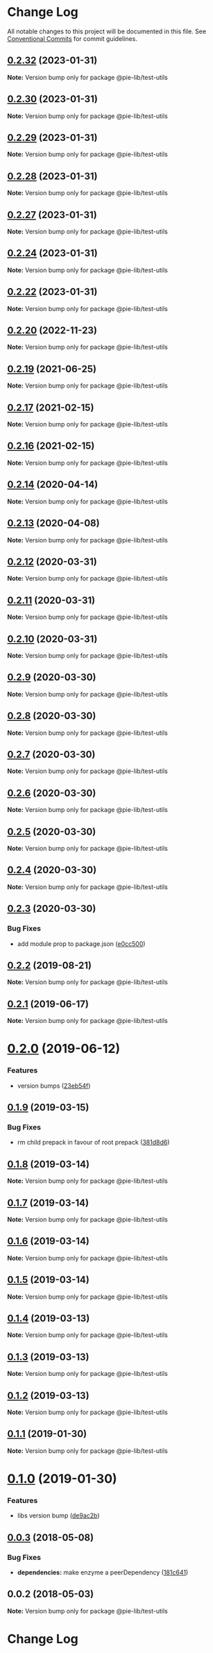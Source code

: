 # Change Log

All notable changes to this project will be documented in this file.
See [Conventional Commits](https://conventionalcommits.org) for commit guidelines.

## [0.2.32](https://github.com/pie-framework/pie-lib/compare/@pie-lib/test-utils@0.2.30...@pie-lib/test-utils@0.2.32) (2023-01-31)

**Note:** Version bump only for package @pie-lib/test-utils





## [0.2.30](https://github.com/pie-framework/pie-lib/compare/@pie-lib/test-utils@0.2.29...@pie-lib/test-utils@0.2.30) (2023-01-31)

**Note:** Version bump only for package @pie-lib/test-utils





## [0.2.29](https://github.com/pie-framework/pie-lib/compare/@pie-lib/test-utils@0.2.28...@pie-lib/test-utils@0.2.29) (2023-01-31)

**Note:** Version bump only for package @pie-lib/test-utils





## [0.2.28](https://github.com/pie-framework/pie-lib/compare/@pie-lib/test-utils@0.2.27...@pie-lib/test-utils@0.2.28) (2023-01-31)

**Note:** Version bump only for package @pie-lib/test-utils





## [0.2.27](https://github.com/pie-framework/pie-lib/compare/@pie-lib/test-utils@0.2.24...@pie-lib/test-utils@0.2.27) (2023-01-31)

**Note:** Version bump only for package @pie-lib/test-utils





## [0.2.24](https://github.com/pie-framework/pie-lib/compare/@pie-lib/test-utils@0.2.22...@pie-lib/test-utils@0.2.24) (2023-01-31)

**Note:** Version bump only for package @pie-lib/test-utils





## [0.2.22](https://github.com/pie-framework/pie-lib/compare/@pie-lib/test-utils@0.2.20...@pie-lib/test-utils@0.2.22) (2023-01-31)

**Note:** Version bump only for package @pie-lib/test-utils





## [0.2.20](https://github.com/pie-framework/pie-lib/compare/@pie-lib/test-utils@0.2.19...@pie-lib/test-utils@0.2.20) (2022-11-23)

**Note:** Version bump only for package @pie-lib/test-utils





## [0.2.19](https://github.com/pie-framework/pie-lib/compare/@pie-lib/test-utils@0.2.17...@pie-lib/test-utils@0.2.19) (2021-06-25)

**Note:** Version bump only for package @pie-lib/test-utils

## [0.2.17](https://github.com/pie-framework/pie-lib/compare/@pie-lib/test-utils@0.2.16...@pie-lib/test-utils@0.2.17) (2021-02-15)

**Note:** Version bump only for package @pie-lib/test-utils

## [0.2.16](https://github.com/pie-framework/pie-lib/compare/@pie-lib/test-utils@0.2.14...@pie-lib/test-utils@0.2.16) (2021-02-15)

**Note:** Version bump only for package @pie-lib/test-utils

## [0.2.14](https://github.com/pie-framework/pie-lib/compare/@pie-lib/test-utils@0.2.13...@pie-lib/test-utils@0.2.14) (2020-04-14)

**Note:** Version bump only for package @pie-lib/test-utils

## [0.2.13](https://github.com/pie-framework/pie-lib/compare/@pie-lib/test-utils@0.2.12...@pie-lib/test-utils@0.2.13) (2020-04-08)

**Note:** Version bump only for package @pie-lib/test-utils

## [0.2.12](https://github.com/pie-framework/pie-lib/compare/@pie-lib/test-utils@0.2.11...@pie-lib/test-utils@0.2.12) (2020-03-31)

**Note:** Version bump only for package @pie-lib/test-utils

## [0.2.11](https://github.com/pie-framework/pie-lib/compare/@pie-lib/test-utils@0.2.10...@pie-lib/test-utils@0.2.11) (2020-03-31)

**Note:** Version bump only for package @pie-lib/test-utils

## [0.2.10](https://github.com/pie-framework/pie-lib/compare/@pie-lib/test-utils@0.2.9...@pie-lib/test-utils@0.2.10) (2020-03-31)

**Note:** Version bump only for package @pie-lib/test-utils

## [0.2.9](https://github.com/pie-framework/pie-lib/compare/@pie-lib/test-utils@0.2.8...@pie-lib/test-utils@0.2.9) (2020-03-30)

**Note:** Version bump only for package @pie-lib/test-utils

## [0.2.8](https://github.com/pie-framework/pie-lib/compare/@pie-lib/test-utils@0.2.7...@pie-lib/test-utils@0.2.8) (2020-03-30)

**Note:** Version bump only for package @pie-lib/test-utils

## [0.2.7](https://github.com/pie-framework/pie-lib/compare/@pie-lib/test-utils@0.2.6...@pie-lib/test-utils@0.2.7) (2020-03-30)

**Note:** Version bump only for package @pie-lib/test-utils

## [0.2.6](https://github.com/pie-framework/pie-lib/compare/@pie-lib/test-utils@0.2.5...@pie-lib/test-utils@0.2.6) (2020-03-30)

**Note:** Version bump only for package @pie-lib/test-utils

## [0.2.5](https://github.com/pie-framework/pie-lib/compare/@pie-lib/test-utils@0.2.4...@pie-lib/test-utils@0.2.5) (2020-03-30)

**Note:** Version bump only for package @pie-lib/test-utils

## [0.2.4](https://github.com/pie-framework/pie-lib/compare/@pie-lib/test-utils@0.2.3...@pie-lib/test-utils@0.2.4) (2020-03-30)

**Note:** Version bump only for package @pie-lib/test-utils

## [0.2.3](https://github.com/pie-framework/pie-lib/compare/@pie-lib/test-utils@0.2.2...@pie-lib/test-utils@0.2.3) (2020-03-30)

### Bug Fixes

- add module prop to package.json ([e0cc500](https://github.com/pie-framework/pie-lib/commit/e0cc500))

## [0.2.2](https://github.com/pie-framework/pie-lib/compare/@pie-lib/test-utils@0.2.1...@pie-lib/test-utils@0.2.2) (2019-08-21)

**Note:** Version bump only for package @pie-lib/test-utils

## [0.2.1](https://github.com/pie-framework/pie-lib/compare/@pie-lib/test-utils@0.2.0...@pie-lib/test-utils@0.2.1) (2019-06-17)

**Note:** Version bump only for package @pie-lib/test-utils

# [0.2.0](https://github.com/pie-framework/pie-lib/compare/@pie-lib/test-utils@0.1.9...@pie-lib/test-utils@0.2.0) (2019-06-12)

### Features

- version bumps ([23eb54f](https://github.com/pie-framework/pie-lib/commit/23eb54f))

## [0.1.9](https://github.com/pie-framework/pie-lib/compare/@pie-lib/test-utils@0.1.8...@pie-lib/test-utils@0.1.9) (2019-03-15)

### Bug Fixes

- rm child prepack in favour of root prepack ([381d8d6](https://github.com/pie-framework/pie-lib/commit/381d8d6))

## [0.1.8](https://github.com/pie-framework/pie-lib/compare/@pie-lib/test-utils@0.1.7...@pie-lib/test-utils@0.1.8) (2019-03-14)

**Note:** Version bump only for package @pie-lib/test-utils

## [0.1.7](https://github.com/pie-framework/pie-lib/compare/@pie-lib/test-utils@0.1.6...@pie-lib/test-utils@0.1.7) (2019-03-14)

**Note:** Version bump only for package @pie-lib/test-utils

## [0.1.6](https://github.com/pie-framework/pie-lib/compare/@pie-lib/test-utils@0.1.5...@pie-lib/test-utils@0.1.6) (2019-03-14)

**Note:** Version bump only for package @pie-lib/test-utils

## [0.1.5](https://github.com/pie-framework/pie-lib/compare/@pie-lib/test-utils@0.1.4...@pie-lib/test-utils@0.1.5) (2019-03-14)

**Note:** Version bump only for package @pie-lib/test-utils

## [0.1.4](https://github.com/pie-framework/pie-lib/compare/@pie-lib/test-utils@0.1.3...@pie-lib/test-utils@0.1.4) (2019-03-13)

**Note:** Version bump only for package @pie-lib/test-utils

## [0.1.3](https://github.com/pie-framework/pie-lib/compare/@pie-lib/test-utils@0.1.2...@pie-lib/test-utils@0.1.3) (2019-03-13)

**Note:** Version bump only for package @pie-lib/test-utils

## [0.1.2](https://github.com/pie-framework/pie-lib/compare/@pie-lib/test-utils@0.1.1...@pie-lib/test-utils@0.1.2) (2019-03-13)

**Note:** Version bump only for package @pie-lib/test-utils

## [0.1.1](https://github.com/pie-framework/pie-lib/compare/@pie-lib/test-utils@0.1.0...@pie-lib/test-utils@0.1.1) (2019-01-30)

**Note:** Version bump only for package @pie-lib/test-utils

# [0.1.0](https://github.com/pie-framework/pie-lib/compare/@pie-lib/test-utils@0.0.3...@pie-lib/test-utils@0.1.0) (2019-01-30)

### Features

- libs version bump ([de9ac2b](https://github.com/pie-framework/pie-lib/commit/de9ac2b))

<a name="0.0.3"></a>

## [0.0.3](https://github.com/pie-framework/pie-lib/compare/@pie-lib/test-utils@0.0.2...@pie-lib/test-utils@0.0.3) (2018-05-08)

### Bug Fixes

- **dependencies:** make enzyme a peerDependency ([181c641](https://github.com/pie-framework/pie-lib/commit/181c641))

<a name="0.0.2"></a>

## 0.0.2 (2018-05-03)

**Note:** Version bump only for package @pie-lib/test-utils

# Change Log
